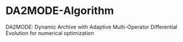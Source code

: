 # DA2MODE-Algorithm
DA2MODE: Dynamic Archive with Adaptive Multi-Operator Differential Evolution for numerical optimization
